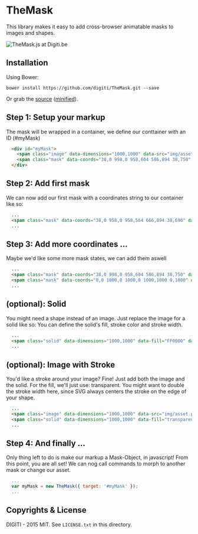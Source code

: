 # TheMask

This library makes it easy to add cross-browser animatable masks to images and shapes.

![TheMask.js at Digiti.be](http://client.digiti.be/digiti-website/github/themask-cover.png "TheMask.js at Digiti.be")

## Installation

Using Bower:

    bower install https://github.com/digiti/TheMask.git --save

Or grab the [source](https://github.com/wautersj/TheMask/dist/TheMask.js) ([minified](https://github.com/wautersj/TheMask/dist/TheMask.min.js)).

## Step 1: Setup your markup
The mask will be wrapped in a container, we define our conttainer with an ID (#myMask)

```html
  <div id="myMask">
    <span class="image" data-dimensions="1000,1000" data-src="img/asset.png"></span>
    <span class="mask" data-coords="38,0 998,0 958,604 586,894 38,750" data-mask-id="myFirstMask"></span>
  </div>
```

## Step 2: Add first mask
We can now add our first mask with a coordinates string to our container like so:
```html
  ...
  <span class="mask" data-coords="38,0 958,0 958,564 666,894 38,690" data-mask-id="myFirstMask"></span>
  ...
```

## Step 3: Add more coordinates ...
Maybe we'd like some more mask states, we can add them aswell
```html
  ...
  <span class="mask" data-coords="38,0 998,0 958,604 586,894 38,750" data-mask-id="mySecondMask"></span>
  <span class="mask" data-coords="0,0 1000,0 1000,0 1000,1000 0,1000" data-mask-id="myThirdMask"></span>
  ...
```

## (optional): Solid
You might need a shape instead of an image. Just replace the image for a solid like so:
You can define the solid's fill, stroke color and stroke width.
```html
  ...
  <span class="solid" data-dimensions="1000,1000" data-fill="FF0000" data-stroke="#0000FF" data-stroke-width="4">
  ...
```

## (optional): Image with Stroke
You'd like a stroke around your image? Fine! Just add both the image and the solid.
For the fill, we'll just use: transparent. You might want to double the stroke width here, since SVG always
centers the stroke on the edge of your shape.
```html
  ...
  <span class="image" data-dimensions="1000,1000" data-src="img/asset.png"></span>
  <span class="solid" data-dimensions="1000,1000" data-fill="transparent" data-stroke="#0000FF" data-stroke-width="4">
  ...
```

## Step 4: And finally ...
Only thing left to do is make our markup a Mask-Object, in javascript!
From this point, you are all set! We can nog call commands to morph to another mask or change our asset.
```javascript
  ...
  var myMask = new TheMask({ target: '#myMask' });
  ...
```


## Copyrights & License

DIGITI - 2015
MIT. See `LICENSE.txt` in this directory.

